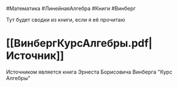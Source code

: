 #Математика #ЛинейнаяАлгебра #Книги #Винберг

Тут будет сводки из книги, если я её прочитаю
# [[ВинбергКурсАлгебры.pdf|Источник]]
Источником является книга Эрнеста Борисовича Винберга "Курс Алгебры"